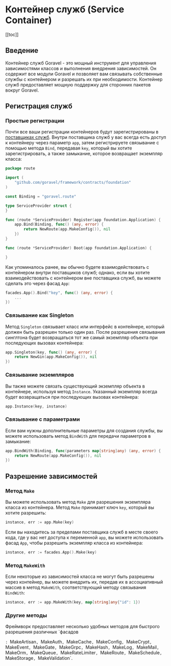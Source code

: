 # Контейнер служб (Service Container)

[[toc]]

## Введение

Контейнер служб Goravel - это мощный инструмент для управления зависимостями классов и выполнения внедрения зависимостей. Он содержит все модули Goravel и позволяет вам связывать собственные службы с контейнером и разрешать их при необходимости. Контейнер служб предоставляет мощную поддержку для сторонних пакетов вокруг Goravel.

## Регистрация служб

### Простые регистрации

Почти все ваши регистрации контейнеров будут зарегистрированы в [поставщиках служб](./service-providers.md). Внутри поставщика служб у вас всегда есть доступ к контейнеру через параметр `app`, затем регистрируете связывание с помощью метода `Bind`, передавая `key`, который вы хотите зарегистрировать, а также замыкание, которое возвращает экземпляр класса:

```go
package route

import (
	"github.com/goravel/framework/contracts/foundation"
)

const Binding = "goravel.route"

type ServiceProvider struct {
}

func (route *ServiceProvider) Register(app foundation.Application) {
	app.Bind(Binding, func() (any, error) {
		return NewRoute(app.MakeConfig()), nil
	})
}

func (route *ServiceProvider) Boot(app foundation.Application) {

}
```

Как упоминалось ранее, вы обычно будете взаимодействовать с контейнером внутри поставщиков служб; однако, если вы хотите взаимодействовать с контейнером вне поставщика служб, вы можете сделать это через фасад `App`:

```go
facades.App().Bind("key", func() (any, error) {
    ...
})
```

### Связывание как Singleton

Метод `Singleton` связывает класс или интерфейс в контейнере, который должен быть разрешен только один раз. После разрешения связывания синглтона будет возвращаться тот же самый экземпляр объекта при последующих вызовах контейнера:

```go
app.Singleton(key, func() (any, error) {
    return NewGin(app.MakeConfig()), nil
})
```

### Связывание экземпляров

Вы также можете связать существующий экземпляр объекта в контейнере, используя метод `Instance`. Указанный экземпляр всегда будет возвращаться при последующих вызовах контейнера:

```go
app.Instance(key, instance)
```

### Связывание с параметрами

Если вам нужны дополнительные параметры для создания службы, вы можете использовать метод `BindWith` для передачи параметров в замыкание:

```go
app.BindWith(Binding, func(parameters map[string]any) (any, error) {
    return NewRoute(app.MakeConfig()), nil
})
```

## Разрешение зависимостей

### Метод `Make`

Вы можете использовать метод `Make` для разрешения экземпляра класса из контейнера. Метод `Make` принимает ключ `key`, который вы хотите разрешить:

```go
instance, err := app.Make(key)
```

Если вы находитесь за пределами поставщика служб в месте своего кода, где у вас нет доступа к переменной `app`, вы можете использовать фасад `App`, чтобы разрешить экземпляр класса из контейнера:

```go
instance, err := facades.App().Make(key)
```

### Метод `MakeWith`

Если некоторые из зависимостей класса не могут быть разрешены через контейнер, вы можете внедрить их, передав их в ассоциативный массив в метод `MakeWith`, соответствующий методу связывания `BindWith`:

```go
instance, err := app.MakeWith(key, map[string]any{"id": 1})
```

### Другие методы

Фреймворк предоставляет несколько удобных методов для быстрого разрешения различных `фасадов

`: `MakeArtisan`, `MakeAuth`, `MakeCache`, `MakeConfig`, `MakeCrypt`, `MakeEvent`, `MakeGate`, `MakeGrpc`, `MakeHash`, `MakeLog`, `MakeMail`, `MakeOrm`, `MakeQueue`, `MakeRateLimiter`, `MakeRoute`, `MakeSchedule`, `MakeStorage`, `MakeValidation`.